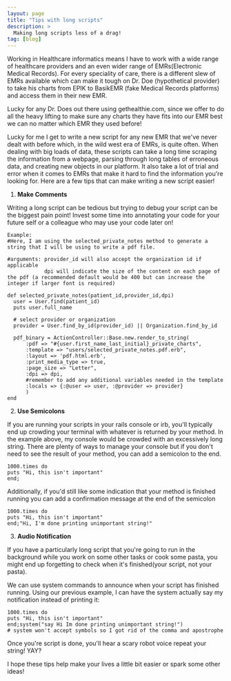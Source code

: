 ```yaml
---
layout: page
title: "Tips with long scripts"
description: >
  Making long scripts less of a drag!
tag: [blog]
---
```



Working in Healthcare informatics means I have to work with a wide range of healthcare providers and an even wider range of EMRs(Electronic Medical Records). For every speciality of care, there is a different slew of EMRs available which can make it tough on Dr. Doe (hypothetical provider) to take his charts from EPIK to BasikEMR (fake Medical Records platforms) and access them in their new EMR.

Lucky for any Dr. Does out there using gethealthie.com, since we offer to do all the heavy lifting to make sure any charts they have fits into our EMR best we can no matter which EMR they used before!

Lucky for me I get to write a new script for any new EMR that we've never dealt with before which, in the wild west era of EMRs, is quite often. When dealing with big loads of data, these scripts can take a long time scraping the information from a webpage, parsing through long tables of erroneous data, and creating new objects in our platform. It also take a lot of trial and error when it comes to EMRs that make it hard to find the information you're looking for. Here are a few tips that can make writing a new script easier!

1. **Make Comments**

  Writing a long script can be tedious but trying to debug your script can be the biggest pain point! Invest some time into annotating your code for your future self or a colleague who may use your code later on!

  ~~~
  Example:
  #Here, I am using the selected_private_notes method to generate a string that I will be using to write a pdf file.

  #arguments: provider_id will also accept the organization id if applicable
              dpi will indicate the size of the content on each page of the pdf (a recommended default would be 400 but can increase the integer if larger font is required)

  def selected_private_notes(patient_id,provider_id,dpi)
    user = User.find(patient_id)
    puts user.full_name

    # select provider or organization
    provider = User.find_by_id(provider_id) || Organization.find_by_id

    pdf_binary = ActionController::Base.new.render_to_string(
        :pdf => "#{user.first_name_last_initial}_private_charts",
        :template => "users/selected_private_notes.pdf.erb",
        :layout => 'pdf.html.erb',
        :print_media_type => true,
        :page_size => "Letter",
        :dpi => dpi,
        #remember to add any additional variables needed in the template
        :locals => {:@user => user, :@provider => provider}
        )
  end
~~~

2. **Use Semicolons**

If you are running your scripts in your rails console or irb, you'll typically end up crowding your terminal with whatever is returned by your method. In the example above, my console would be crowded with an excessively long string. There are plenty of ways to manage your console but if you don't need to see the result of your method, you can add a semicolon to the end.
~~~
1000.times do
puts "Hi, this isn't important"
end;
~~~
Additionally, if you'd still like some indication that your method is finished running you can add a confirmation message at the end of the semicolon
~~~
1000.times do
puts "Hi, this isn't important"
end;"Hi, I'm done printing unimportant string!"
~~~

3. **Audio Notification**

If you have a particularly long script that you're going to run in the background while you work on some other tasks or cook some pasta, you might end up forgetting to check when it's finished(your script, not your pasta).

We can use system commands to announce when your script has finished running. Using our previous example, I can have the system actually say my notification instead of printing it:

~~~
1000.times do
puts "Hi, this isn't important"
end;system("say Hi Im done printing unimportant string!")
# system won't accept symbols so I got rid of the comma and apostrophe
~~~

Once you're script is done, you'll hear a scary robot voice repeat your string! YAY?


I hope these tips help make your lives a little bit easier or spark some other ideas!
